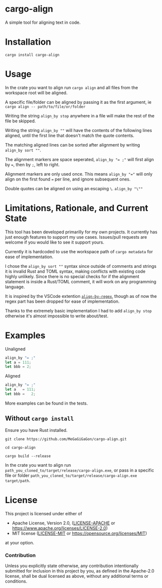 # cargo-align

A simple tool for aligning text in code.

# Installation

`cargo install cargo-align`

# Usage

In the crate you want to align run `cargo align` and all files from the workspace root will be aligned.

A specific file/folder can be aligned by passing it as the first argument, ie `cargo align -- path/to/file/or/folder`

Writing the string `align_by stop` anywhere in a file will make the rest of the file be skipped.

Writing the string `align_by ""` will have the contents of the following lines aligned, until the first line that doesn't match the quote contents.

The matching aligned lines can be sorted after alignment by writing `align_by sort ""`.

The alignment markers are space seperated, `align_by "= ;"` will first align by `=`, then by `;`, left to right. 

Alignment markers are only used once. This means `align_by "="` will only align on the first found `=` per line, and ignore subsequent ones.

Double quotes can be aligned on using an escaping `\`. `align_by "\""`

# Limitations, Rationale, and Current State

This tool has been developed primarilly for my own projects. It currently has just enough features to support my use cases. Issues/pull requests are welcome if you would like to see it support yours.

Currently it is hardcoded to use the workspace path of `cargo metadata` for ease of implementation.

I chose the `align_by sort ""` syntax since outside of comments and strings it is invalid Rust and TOML syntax, making conflicts with existing code highly unlikely. Since there is no special checks for if the alignment statement is inside a Rust/TOML comment, it will work on any programming language.

It is inspired by the VSCode extention [`align-by-regex`](https://marketplace.visualstudio.com/items?itemName=janjoerke.align-by-regex), though as of now the regex part has been dropped for ease of implementation.

Thanks to the extremely basic implementation I had to add `align_by stop` otherwise it's almost impossible to write about/test.

# Examples

Unaligned
```rust
align_by "= ;"
let a = 111;
let bbb = 2;
```

Aligned

```rust
align_by "= ;"
let a   = 111;
let bbb =   2;
```

More examples can be found in the tests.

## Without `cargo install`

Ensure you have Rust installed.

`git clone https://github.com/MeGaGiGaGon/cargo-align.git`

`cd cargo-align`

`cargo build --release`

In the crate you want to align run `path_you_cloned_to/target/release/cargo-align.exe`, or pass in a specific file or folder `path_you_cloned_to/target/release/cargo-align.exe target/path`.

# License

This project is licensed under either of

 * Apache License, Version 2.0, ([LICENSE-APACHE](LICENSE-APACHE) or
   https://www.apache.org/licenses/LICENSE-2.0)
 * MIT license ([LICENSE-MIT](LICENSE-MIT) or
   https://opensource.org/licenses/MIT)

at your option.

### Contribution

Unless you explicitly state otherwise, any contribution intentionally submitted
for inclusion in this project by you, as defined in the Apache-2.0 license,
shall be dual licensed as above, without any additional terms or conditions.
